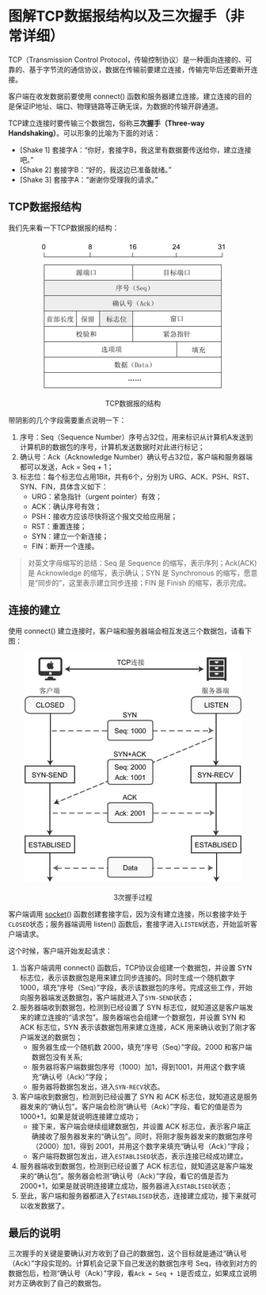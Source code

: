 # 图解TCP数据报结构以及三次握手（非常详细）

TCP（Transmission Control Protocol，传输控制协议）是一种面向连接的、可靠的、基于字节流的通信协议，数据在传输前要建立连接，传输完毕后还要断开连接。

客户端在收发数据前要使用 connect() 函数和服务器建立连接。建立连接的目的是保证IP地址、端口、物理链路等正确无误，为数据的传输开辟通道。

TCP建立连接时要传输三个数据包，俗称**三次握手（Three-way Handshaking）**。可以形象的比喻为下面的对话：

- [Shake 1] 套接字A：“你好，套接字B，我这里有数据要传送给你，建立连接吧。”
- [Shake 2] 套接字B：“好的，我这边已准备就绪。”
- [Shake 3] 套接字A：“谢谢你受理我的请求。”

## TCP数据报结构

我们先来看一下TCP数据报的结构：
<div align = "center">
	<img src =" assets/1155315343-0.jpg" ></img>
	<br/><br/>TCP数据报的结构
</div>


带阴影的几个字段需要重点说明一下：

1. 序号：Seq（Sequence Number）序号占32位，用来标识从计算机A发送到计算机B的数据包的序号，计算机发送数据时对此进行标记；
2. 确认号：Ack（Acknowledge Number）确认号占32位，客户端和服务器端都可以发送，Ack = Seq + 1；
3. 标志位：每个标志位占用1Bit，共有6个，分别为 URG、ACK、PSH、RST、SYN、FIN，具体含义如下：
   - URG：紧急指针（urgent pointer）有效；
   - ACK：确认序号有效；
   - PSH：接收方应该尽快将这个报文交给应用层；
   - RST：重置连接；
   - SYN：建立一个新连接；
   - FIN：断开一个连接。

> 对英文字母缩写的总结：Seq 是 Sequence 的缩写，表示序列；Ack(ACK) 是 Acknowledge 的缩写，表示确认；SYN 是 Synchronous 的缩写，愿意是“同步的”，这里表示建立同步连接；FIN 是 Finish 的缩写，表示完成。

## 连接的建立

使用 connect() 建立连接时，客户端和服务器端会相互发送三个数据包，请看下图：

<div align = "center">
	<img src =" assets/1155312401-1.jpg" ></img>
	<br/><br/>3次握手过程
</div>

客户端调用 [socket](http://c.biancheng.net/socket/)() 函数创建套接字后，因为没有建立连接，所以套接字处于`CLOSED`状态；服务器端调用 listen() 函数后，套接字进入`LISTEN`状态，开始监听客户端请求。

这个时候，客户端开始发起请求：

1. 当客户端调用 connect() 函数后，TCP协议会组建一个数据包，并设置 SYN 标志位，表示该数据包是用来建立同步连接的。同时生成一个随机数字 1000，填充“序号（Seq）”字段，表示该数据包的序号。完成这些工作，开始向服务器端发送数据包，客户端就进入了`SYN-SEND`状态；
2. 服务器端收到数据包，检测到已经设置了 SYN 标志位，就知道这是客户端发来的建立连接的“请求包”。服务器端也会组建一个数据包，并设置 SYN 和 ACK 标志位，SYN 表示该数据包用来建立连接，ACK 用来确认收到了刚才客户端发送的数据包；
   - 服务器生成一个随机数 2000，填充“序号（Seq）”字段。2000 和客户端数据包没有关系;
   - 服务器将客户端数据包序号（1000）加1，得到1001，并用这个数字填充“确认号（Ack）”字段；
   - 服务器将数据包发出，进入`SYN-RECV`状态。
3. 客户端收到数据包，检测到已经设置了 SYN 和 ACK 标志位，就知道这是服务器发来的“确认包”。客户端会检测“确认号（Ack）”字段，看它的值是否为 1000+1，如果是就说明连接建立成功；
   - 接下来，客户端会继续组建数据包，并设置 ACK 标志位，表示客户端正确接收了服务器发来的“确认包”。同时，将刚才服务器发来的数据包序号（2000）加1，得到 2001，并用这个数字来填充“确认号（Ack）”字段；
   - 客户端将数据包发出，进入`ESTABLISED`状态，表示连接已经成功建立。
4. 服务器端收到数据包，检测到已经设置了 ACK 标志位，就知道这是客户端发来的“确认包”。服务器会检测“确认号（Ack）”字段，看它的值是否为 2000+1，如果是就说明连接建立成功，服务器进入`ESTABLISED`状态；
5. 至此，客户端和服务器都进入了`ESTABLISED`状态，连接建立成功，接下来就可以收发数据了。

## 最后的说明

三次握手的关键是要确认对方收到了自己的数据包，这个目标就是通过“确认号（Ack）”字段实现的。计算机会记录下自己发送的数据包序号 Seq，待收到对方的数据包后，检测“确认号（Ack）”字段，看`Ack = Seq + 1`是否成立，如果成立说明对方正确收到了自己的数据包。